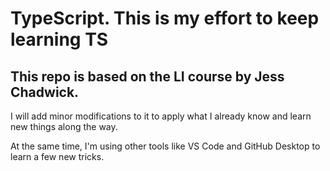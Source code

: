 # TypeScript. This is my effort to keep learning TS

## This repo is based on the LI course by Jess Chadwick. 
I will add minor modifications to it to apply what I already know and learn new things along the way.

At the same time, I'm using other tools like VS Code and GitHub Desktop to learn a few new tricks.
